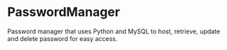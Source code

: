 # PasswordManager
Password manager that uses Python and MySQL to host, retrieve, update and delete password for easy access.
